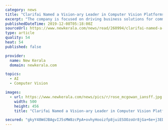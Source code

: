 ```yaml
---
category: news
title: "Clarifai Named a Vision-ary Leader in Computer Vision Platforms report"
excerpt: "The company is focused on driving business solutions for commercial and public sector clients using machine learning to create a full Artificial Intelligence platform with industry-leading computer vision capabilities. Clarifai was described as a Vision ..."
publishedDateTime: 2019-12-08T05:18:00Z
sourceUrl: https://www.newkerala.com/news/read/260994/clarifai-named-a-vision-ary-leader-in-computer-vision-platforms-report.html
type: article
quality: 54
heat: 54
published: false

provider:
  name: New Kerala
  domain: newkerala.com

topics:
  - AI
  - Computer Vision

images:
  - url: https://www.newkerala.com/news/pics/r/rose_mcgowan_iansff.jpg
    width: 500
    height: 456
    title: "Clarifai Named a Vision-ary Leader in Computer Vision Platforms report"

secured: "gkyY48WdJBAgvIJ5sMW8zcPpA+ovhyHooizfp8juiESOOzoUr8jGa+6e+j3ED+Dc3zD8MSyYPmHGCGXpV44V5Jd9jJP2bxbdIZ6/D3vUrUJ7OBFPUxRF0Ehm6CPqwr9RZKBSQauln+IK6Zf1yq6yu2cMTs8QcBn9IfD/HZERNdjMKXbuZGjQlQxPXgvhGLlVXN7wCkncQCNjnjFbAuAvlLp/sWVTtmaDz4NlpXTE61t+gVPiimnttbForUFEubDoUiSMIz+2kfap80dck5TwFQ==;aPMIYQhWwE5JFrWD17jP6g=="
---
```


